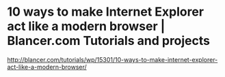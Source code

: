 <!--
id: 1538539365
link: http://kevinisom.info/post/1538539365/10-ways-to-make-internet-explorer-act-like-a-modern
slug: 10-ways-to-make-internet-explorer-act-like-a-modern
date: Thu Nov 11 2010 14:34:55 GMT+1300 (NZDT)
raw: {"blog_name":"kevinisom","id":1538539365,"post_url":"http://kevinisom.info/post/1538539365/10-ways-to-make-internet-explorer-act-like-a-modern","slug":"10-ways-to-make-internet-explorer-act-like-a-modern","type":"link","date":"2010-11-11 01:34:55 GMT","timestamp":1289439295,"state":"published","format":"html","reblog_key":"p1Y0U9Qr","tags":[],"short_url":"http://tmblr.co/Zw68Yy1Rj3zb","highlighted":[],"feed_item":"http://blancer.com/tutorials/wp/15301/10-ways-to-make-internet-explorer-act-like-a-modern-browser/","from_feed_id":"650234","note_count":0,"title":"10 ways to make Internet Explorer act like a modern browser | Blancer.com Tutorials and projects","url":"http://blancer.com/tutorials/wp/15301/10-ways-to-make-internet-explorer-act-like-a-modern-browser/","description":""}
publish: 2010-11-011
tags: 
title: 10 ways to make Internet Explorer act like a modern browser | Blancer.com Tutorials and projects
-->


10 ways to make Internet Explorer act like a modern browser | Blancer.com Tutorials and projects
================================================================================================

<http://blancer.com/tutorials/wp/15301/10-ways-to-make-internet-explorer-act-like-a-modern-browser/>

